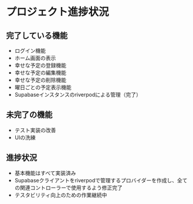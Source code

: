 # プロジェクト進捗状況

## 完了している機能
- ログイン機能
- ホーム画面の表示
- 幸せな予定の登録機能
- 幸せな予定の編集機能
- 幸せな予定の削除機能
- 曜日ごとの予定表示機能
- Supabaseインスタンスのriverpodによる管理（完了）

## 未完了の機能
- テスト実装の改善
- UIの洗練

## 進捗状況
- 基本機能はすべて実装済み
- Supabaseクライアントをriverpodで管理するプロバイダーを作成し、全ての関連コントローラーで使用するよう修正完了
- テスタビリティ向上のための作業継続中
